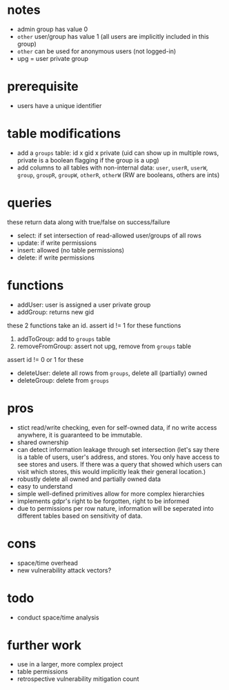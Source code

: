# notes
* admin group has value 0
* `other` user/group has value 1 (all users are implicitly included in this group)
* `other` can be used for anonymous users (not logged-in)
* upg = user private group

# prerequisite
* users have a unique identifier

# table modifications
* add a `groups` table: id x gid x private (uid can show up in multiple rows, private is a boolean flagging if the group is a upg)
* add columns to all tables with non-internal data: `user`, `userR`, `userW`, `group`, `groupR`, `groupW`, `otherR`, `otherW` (RW are booleans, others are ints)

# queries
these return data along with true/false on success/failure
* select: if set intersection of read-allowed user/groups of all rows
* update: if write permissions
* insert: allowed (no table permissions)
* delete: if write permissions

# functions
* addUser: user is assigned a user private group
* addGroup: returns new gid

these 2 functions take an id. assert id != 1 for these functions
1. addToGroup: add to `groups` table
2. removeFromGroup: assert not upg, remove from `groups` table

assert id != 0 or 1 for these
* deleteUser: delete all rows from `groups`, delete all (partially) owned
* deleteGroup: delete from `groups`

# pros
* stict read/write checking, even for self-owned data, if no write access anywhere, it is guaranteed to be immutable.
* shared ownership
* can detect information leakage through set intersection (let's say there is a table of users, user's address, and stores. You only have access to see stores and users. If there was a query that showed which users can visit which stores, this would implicitly leak their general location.)
* robustly delete all owned and partially owned data
* easy to understand
* simple well-defined primitives allow for more complex hierarchies
* implements gdpr's right to be forgotten, right to be informed
* due to permissions per row nature, information will be seperated into different tables based on sensitivity of data.

# cons
* space/time overhead
* new vulnerability attack vectors?

# todo
* conduct space/time analysis

# further work
* use in a larger, more complex project
* table permissions
* retrospective vulnerability mitigation count
